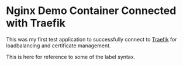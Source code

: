 # Nginx Demo Container Connected with Traefik

This was my first test application to successfully connect to [Traefik](https://traefik.io/traefik/) for loadbalancing and certificate management.

This is here for reference to some of the label syntax.

